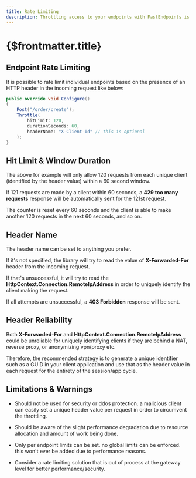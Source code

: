 ```yaml
---
title: Rate Limiting
description: Throttling access to your endpoints with FastEndpoints is a built-in feature and extremely easy to activate.
---
```


# {$frontmatter.title}

## Endpoint Rate Limiting

It is possible to rate limit individual endpoints based on the presence of an HTTP header in the incoming request like below:

```cs
public override void Configure()
{
    Post("/order/create");
    Throttle(
        hitLimit: 120,
        durationSeconds: 60,
        headerName: "X-Client-Id" // this is optional
    );
}
```

## Hit Limit & Window Duration

The above for example will only allow 120 requests from each unique client (identified by the header value) within a 60 second window.

If 121 requests are made by a client within 60 seconds, a **429 too many requests** response will be automatically sent for the 121st request.

The counter is reset every 60 seconds and the client is able to make another 120 requests in the next 60 seconds, and so on.

## Header Name

The header name can be set to anything you prefer.

If it's not specified, the library will try to read the value of **X-Forwarded-For** header from the incoming request.

If that's unsuccessful, it will try to read the **HttpContext.Connection.RemoteIpAddress** in order to uniquely identify the client making the request.

If all attempts are unsuccessful, a **403 Forbidden** response will be sent.

## Header Reliability

Both **X-Forwarded-For** and **HttpContext.Connection.RemoteIpAddress** could be unreliable for uniquely identifying clients if they are behind a NAT, reverse proxy, or anonymizing vpn/proxy etc.

Therefore, the recommended strategy is to generate a unique identifier such as a GUID in your client application and use that as the header value in each request for the entirety of the session/app cycle.

## Limitations & Warnings

- Should not be used for security or ddos protection. a malicious client can easily set a unique header value per request in order to circumvent the throttling.

- Should be aware of the slight performance degradation due to resource allocation and amount of work being done.

- Only per endpoint limits can be set. no global limits can be enforced. this won't ever be added due to performance reasons.

- Consider a rate limiting solution that is out of process at the gateway level for better performance/security.
